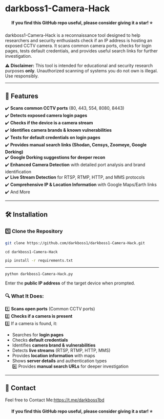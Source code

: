# darkboss1-Camera-Hack
<h4 align="center"> If you find this GitHub repo useful, please consider giving it a star! ⭐️ </h4> 

darkboss1-Camera-Hack is a reconnaissance tool designed to help researchers and security enthusiasts check if an IP address is hosting an exposed CCTV camera. It scans common camera ports, checks for login pages, tests default credentials, and provides useful search links for further investigation.  

⚠️ **Disclaimer:** This tool is intended for educational and security research purposes **only**. Unauthorized scanning of systems you do not own is illegal. Use responsibly.  

---

## 🚀 **Features**  
✔️ **Scans common CCTV ports** (80, 443, 554, 8080, 8443)  
✔️ **Detects exposed camera login pages**  
✔️ **Checks if the device is a camera stream**  
✔️ **Identifies camera brands & known vulnerabilities**  
✔️ **Tests for default credentials on login pages**  
✔️ **Provides manual search links (Shodan, Censys, Zoomeye, Google Dorking)**  
✔️ **Google Dorking suggestions for deeper recon**  
✔️ **Enhanced Camera Detection** with detailed port analysis and brand identification  
✔️ **Live Stream Detection** for RTSP, RTMP, HTTP, and MMS protocols  
✔️ **Comprehensive IP & Location Information** with Google Maps/Earth links  
 ✔️ And More

---

## 🛠️ **Installation**  

### **1️⃣ Clone the Repository**  
```bash
git clone https://github.com/darkboss1/darkboss1-Camera-Hack.git
```
```
cd darkboss1-Camera-Hack
```  
```bash
pip install -r requirements.txt
```
---
```
python darkboss1-Camera-Hack.py
```
Enter the **public IP address** of the target device when prompted.  

### **🔍 What It Does:**  
1️⃣ **Scans open ports** (Common CCTV ports)  
2️⃣ **Checks if a camera is present**  
3️⃣ If a camera is found, it:  
   - Searches for **login pages**  
   - Checks **default credentials**  
   - Identifies **camera brand & vulnerabilities**  
   - Detects **live streams** (RTSP, RTMP, HTTP, MMS)  
   - Provides **location information** with maps  
   - Shows **server details** and authentication types  
4️⃣ Provides **manual search URLs** for deeper investigation  

---
## 🙌 **Contact**  
Feel free to Contact Me:https://t.me/darkboss1bd

<h4 align="center"> If you find this GitHub repo useful, please consider giving it a star! ⭐️ </h4> 
